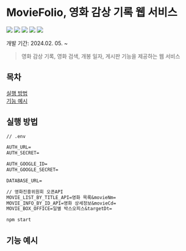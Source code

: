 # MovieFolio, 영화 감상 기록 웹 서비스

<div>
<img src="https://img.shields.io/badge/Next.js-000000?style=flat-square&logo=Next.js&logoColor=white">
<img src="https://img.shields.io/badge/SCSS-CC6699?style=flat-square&logo=Sass&logoColor=white"/>
<img src="https://img.shields.io/badge/Typescript-3178C6?style=flat-square&logo=Typescript&logoColor=white"/>
<img src="https://img.shields.io/badge/zustand-764ABC?style=flat-square&logo=zustand&logoColor=white"/>
<img src="https://img.shields.io/badge/prisma-2D3748?style=flat-square&logo=prisma&logoColor=white"/>
</div>

개발 기간: 2024.02. 05. ~

> 영화 감상 기록, 영화 검색, 개봉 일자, 게시판 기능을 제공하는 웹 서비스

## 목차

[실행 방법](#실행-방법)<br/>
[기능 예시](#기능-예시)<br/>

## 실행 방법

```txt
// .env

AUTH_URL=
AUTH_SECRET=

AUTH_GOOGLE_ID=
AUTH_GOOGLE_SECRET=

DATABASE_URL=

// 영화진흥위원회 오픈API
MOVIE_LIST_BY_TITLE_API=영화 목록&movieNm=
MOVIE_INFO_BY_ID_API=영화 상세정보&movieCd=
MOVIE_BOX_OFFICE=일별 박스오피스&targetDt=
```

```sh
npm start
```

## 기능 예시

